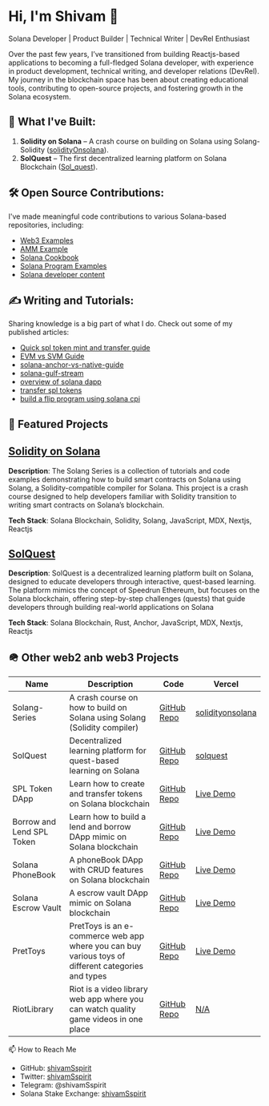 # Hi, I'm Shivam 👋  

Solana Developer | Product Builder | Technical Writer | DevRel Enthusiast

Over the past few years, I’ve transitioned from building Reactjs-based applications to becoming a full-fledged Solana developer, with experience in product development, technical writing, and developer relations (DevRel). My journey in the blockchain space has been about creating educational tools, contributing to open-source projects, and fostering growth in the Solana ecosystem.  

## 🚀 What I've Built:  
1. **Solidity on Solana** – A crash course on building on Solana using Solang-Solidity ([solidityOnsolana](https://github.com/shivamSspirit/Solang-Series)).  
2. **SolQuest** – The first decentralized learning platform on Solana Blockchain ([Sol_quest](https://github.com/shivamSspirit/solana-quest)).


## 🛠️ Open Source Contributions:  
I've made meaningful code contributions to various Solana-based repositories, including:

- [Web3 Examples](https://github.com/solana-developers/web3-examples/pull/4)   
- [AMM Example](https://github.com/solana-developers/program-examples/commit/dd5611d76507f15b9a977f30409e2bc6486879da)
- [Solana Cookbook](https://github.com/solana-developers/web3-examples/pull/8)  
- [Solana Program Examples](https://github.com/solana-developers/solana-cookbook/pull/531)  
- [Solana developer content](https://github.com/solana-foundation/developer-content/pull/309)  

## ✍️ Writing and Tutorials:  
Sharing knowledge is a big part of what I do. Check out some of my published articles:  

- [Quick spl token mint and transfer guide](https://clean-traffic-f59.notion.site/Introducing-Gill-The-Modern-Solana-JavaScript-client-library-1ab54b872b31801eb3acddc81ace9f98)
- [EVM vs SVM Guide](https://clean-traffic-f59.notion.site/Understanding-EVM-vs-SVM-A-Developer-s-Guide-17554b872b318090b970c201ab7c9b6e)
- [solana-anchor-vs-native-guide](https://github.com/solana-based-quests/Solana-on-chain-programs-native-vs-anchor)
- [solana-gulf-stream](https://shivamsspirit.hashnode.dev/solana-gulf-stream-a-primer)
- [overview of solana dapp](https://dev.to/shivamsspirit/the-solana-dapp-overview-and-walkthrough-2anh)
- [transfer spl tokens](https://dev.to/shivamsspirit/how-to-transfer-solana-tokens-with-solidity-355c)
- [build a flip program using solana cpi](https://dev.to/shivamsspirit/seamless-program-composition-calling-between-programs-via-solana-cross-program-invocation-5566)

## 🚀 Featured Projects

## [Solidity on Solana](https://solang-series-git-main-shivamsoni00s-projects.vercel.app)

**Description**: The Solang Series is a collection of tutorials and code examples demonstrating how to build smart contracts on Solana using Solang, a Solidity-compatible compiler for 
 Solana. This project is a crash course designed to help developers familiar with Solidity transition to writing smart contracts on Solana’s blockchain.

**Tech Stack**: Solana Blockchain, Solidity, Solang, JavaScript, MDX, Nextjs, Reactjs

## [SolQuest](https://solana-quest-git-main-shivamsoni00s-projects.vercel.app/)

**Description**: SolQuest is a decentralized learning platform built on Solana, designed to educate developers through interactive, quest-based learning. The platform mimics the concept of Speedrun Ethereum, but focuses on the Solana blockchain, offering step-by-step challenges (quests) that guide developers through building real-world applications on Solana

**Tech Stack**: Solana Blockchain, Rust, Anchor, JavaScript, MDX, Nextjs, Reactjs

## 🪖 Other web2 anb web3 Projects  

| Name                   | Description                                                                  | Code                                                                   | Vercel                                                        |
|------------------------|------------------------------------------------------------------------------|------------------------------------------------------------------------|---------------------------------------------------------------|
| Solang-Series           | A crash course on how to build on Solana using Solang (Solidity compiler)     | [GitHub Repo](https://github.com/shivamSspirit/Solang-Series)           | [solidityonsolana](https://solang-series-git-main-shivamsoni00s-projects.vercel.app)                                                              |
| SolQuest                | Decentralized learning platform for quest-based learning on Solana            | [GitHub Repo](https://github.com/shivamSspirit/solana-quest)            | [solquest](https://solana-quest-git-main-shivamsoni00s-projects.vercel.app/)                       |
| SPL Token DApp          | Learn how to create and transfer tokens on Solana blockchain                  | [GitHub Repo](https://github.com/solana-based-quests/S-Sol-tokens)      | [Live Demo](https://solana-tokens-frontend.vercel.app/)        |
| Borrow and Lend SPL Token | Learn how to build a lend and borrow DApp mimic on Solana blockchain         | [GitHub Repo](https://github.com/solana-based-quests/lendborrowdapp)    | [Live Demo](https://lendborrowdapp.vercel.app/borrowlend)      |
| Solana PhoneBook        | A phoneBook DApp with CRUD features on Solana blockchain                      | [GitHub Repo](https://github.com/solana-based-quests/solana-phonebook)  | [Live Demo](https://solana-phonebook.vercel.app/phonebook)     |
| Solana Escrow Vault     | A escrow vault DApp mimic on Solana blockchain                               | [GitHub Repo](https://github.com/solana-based-quests/escrow-vault)      | [Live Demo](https://escrow-vault.vercel.app/escrow)            |
| PretToys                | PretToys is an e-commerce web app where you can buy various toys of different categories and types | [GitHub Repo](https://github.com/shivamSspirit/pretToys)                | [Live Demo](https://pret-toys.vercel.app/)                     |
| RiotLibrary             | Riot is a video library web app where you can watch quality game videos in one place | [GitHub Repo](https://github.com/shivamSspirit/RiotLibrary)             | [N/A](#)                                                      |


📫 How to Reach Me  

- GitHub:  [shivamSspirit](https://github.com/shivamSspirit/)
- Twitter: [shivamSspirit](https://x.com/ShivamSspirit)
- Telegram: @shivamSspirit
- Solana Stake Exchange: [shivamSspirit](https://solana.stackexchange.com/users/4927/shivam-soni)




